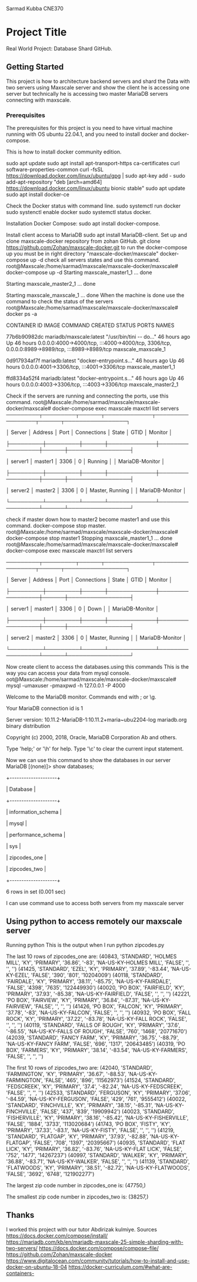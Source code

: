 

Sarmad Kubba
CNE370
# Project Title
Real World Project: Database Shard GitHub.
## Getting Started
This project is how to architecture backend servers and shard the Data with two servers using Maxscale server and show the client he is accessing one server but technically he is accessing two master MariaDB servers connecting with maxscale.

### Prerequisites
The prerequisites for this project is you need to have virtual machine running with OS ubuntu 22.04.1, and you need to install docker and docker-compose.

This is how to install docker community edition.

sudo apt update
sudo apt install apt-transport-https ca-certificates curl software-properties-common
curl -fsSL https://download.docker.com/linux/ubuntu/gpg | sudo apt-key add -
sudo add-apt-repository "deb [arch=amd64] https://download.docker.com/linux/ubuntu bionic stable"
sudo apt update
sudo apt install docker-ce

Check the Docker status with command line.
sudo systemctl run docker
sudo systenctl enable docker
sudo systemctl status docker.

Installation Docker Compose:
sudo apt install docker-compose.

Install client access to MariaDB 
sudo apt install MariaDB-client.
Set up and clone maxscale-docker repository from zohan GitHub.
git clone https://github.com/Zohan/maxscale-docker.git
to run the docker-compose up you must be in right directory "maxscale-docker/maxscale"
docker-compose up -d
check all servers states and use this command.
root@Maxscale:/home/sarmad/maxscale/maxscale-docker/maxscale# docker-compose up -d
Starting maxscale_master1_1 ... done

Starting maxscale_master2_1 ... done

Starting maxscale_maxscale_1 ... done
When the machine is done use the command to check the status of the servers 
root@Maxscale:/home/sarmad/maxscale/maxscale-docker/maxscale# docker ps -a

CONTAINER ID   IMAGE                     COMMAND                  CREATED        STATUS        PORTS                                                                                            NAMES

77b6b90982dc   mariadb/maxscale:latest   "/usr/bin/tini -- do…"   46 hours ago   Up 46 hours   0.0.0.0:4000->4000/tcp, :::4000->4000/tcp, 3306/tcp, 0.0.0.0:8989->8989/tcp, :::8989->8989/tcp   maxscale_maxscale_1

0d917934af7f   mariadb:latest            "docker-entrypoint.s…"   46 hours ago   Up 46 hours   0.0.0.0:4001->3306/tcp, :::4001->3306/tcp                                                        maxscale_master1_1

ffd8334a52f4   mariadb:latest            "docker-entrypoint.s…"   46 hours ago   Up 46 hours   0.0.0.0:4003->3306/tcp, :::4003->3306/tcp                                                        maxscale_master2_1
 

Check if the servers are running and connecting the ports, use this command.
root@Maxscale:/home/sarmad/maxscale/maxscale-docker/maxscale# docker-compose exec maxscale maxctrl list servers
─────────┬─────────┬──────┬─────────────┬─────────────────┬──────┬─────────────────┐

│ Server  │ Address │ Port │ Connections │ State           │ GTID │ Monitor         │

├─────────┼─────────┼──────┼─────────────┼─────────────────┼──────┼─────────────────┤

│ server1 │ master1 │ 3306 │ 0           │ Running         │      │ MariaDB-Monitor │

├─────────┼─────────┼──────┼─────────────┼─────────────────┼──────┼─────────────────┤

│ server2 │ master2 │ 3306 │ 0           │ Master, Running │      │ MariaDB-Monitor │

└─────────┴─────────┴──────┴─────────────┴─────────────────┴──────┴─────────────────┘


 


check if master down how to master2 become master1 and use this command. 
docker-compose stop master.
 root@Maxscale:/home/sarmad/maxscale/maxscale-docker/maxscale# docker-compose stop master1
Stopping maxscale_master1_1 ... done
root@Maxscale:/home/sarmad/maxscale/maxscale-docker/maxscale# docker-compose exec maxscale maxctrl list servers


─────────┬─────────┬──────┬─────────────┬─────────────────┬──────┬─────────────────┐

│ Server  │ Address │ Port │ Connections │ State           │ GTID │ Monitor         │

├─────────┼─────────┼──────┼─────────────┼─────────────────┼──────┼─────────────────┤

│ server1 │ master1 │ 3306 │ 0           │ Down            │      │ MariaDB-Monitor │

├─────────┼─────────┼──────┼─────────────┼─────────────────┼──────┼─────────────────┤

│ server2 │ master2 │ 3306 │ 0           │ Master, Running │      │ MariaDB-Monitor │

└─────────┴─────────┴──────┴─────────────┴─────────────────┴──────┴─────────────────┘

 

Now create client to access the databases.using this commands
This is the way you can access your data from mysql console.
oot@Maxscale:/home/sarmad/maxscale/maxscale-docker/maxscale# mysql -umaxuser -pmaxpwd -h 127.0.0.1 -P 4000

Welcome to the MariaDB monitor.  Commands end with ; or \g.

Your MariaDB connection id is 1

Server version: 10.11.2-MariaDB-1:10.11.2+maria~ubu2204-log mariadb.org binary distribution

Copyright (c) 2000, 2018, Oracle, MariaDB Corporation Ab and others.

Type 'help;' or '\h' for help. Type '\c' to clear the current input statement.




 

Now we can use this command to show the databases in our server
MariaDB [(none)]> show databases;

+--------------------+

| Database           |

+--------------------+

| information_schema |

| mysql              |

| performance_schema |

| sys                |

| zipcodes_one       |

| zipcodes_two       |

+--------------------+

6 rows in set (0.001 sec)


 
I can use command use to access both servers from my maxscale server
 

## Using python to access remotely our maxscale server 

Running python
This is the output when I run python zipcodes.py


The last 10 rows of zipcodes_one are:
(40843, 'STANDARD', 'HOLMES MILL', 'KY', 'PRIMARY', '36.86', '-83', 'NA-US-KY-HOLMES MILL', 'FALSE', '', '', '')
(41425, 'STANDARD', 'EZEL', 'KY', 'PRIMARY', '37.89', '-83.44', 'NA-US-KY-EZEL', 'FALSE', '390', '801', '10204009')
(40118, 'STANDARD', 'FAIRDALE', 'KY', 'PRIMARY', '38.11', '-85.75', 'NA-US-KY-FAIRDALE', 'FALSE', '4398', '7635', '122449930')
(40020, 'PO BOX', 'FAIRFIELD', 'KY', 'PRIMARY', '37.93', '-85.38', 'NA-US-KY-FAIRFIELD', 'FALSE', '', '', '')
(42221, 'PO BOX', 'FAIRVIEW', 'KY', 'PRIMARY', '36.84', '-87.31', 'NA-US-KY-FAIRVIEW', 'FALSE', '', '', '')
(41426, 'PO BOX', 'FALCON', 'KY', 'PRIMARY', '37.78', '-83', 'NA-US-KY-FALCON', 'FALSE', '', '', '')
(40932, 'PO BOX', 'FALL ROCK', 'KY', 'PRIMARY', '37.22', '-83.78', 'NA-US-KY-FALL ROCK', 'FALSE', '', '', '')
(40119, 'STANDARD', 'FALLS OF ROUGH', 'KY', 'PRIMARY', '37.6', '-86.55', 'NA-US-KY-FALLS OF ROUGH', 'FALSE', '760', '1468', '20771670')
(42039, 'STANDARD', 'FANCY FARM', 'KY', 'PRIMARY', '36.75', '-88.79', 'NA-US-KY-FANCY FARM', 'FALSE', '696', '1317', '20643485')
(40319, 'PO BOX', 'FARMERS', 'KY', 'PRIMARY', '38.14', '-83.54', 'NA-US-KY-FARMERS', 'FALSE', '', '', '')

 

The first 10 rows of zipcodes_two are:
(42040, 'STANDARD', 'FARMINGTON', 'KY', 'PRIMARY', '36.67', '-88.53', 'NA-US-KY-FARMINGTON', 'FALSE', '465', '896', '11562973')
(41524, 'STANDARD', 'FEDSCREEK', 'KY', 'PRIMARY', '37.4', '-82.24', 'NA-US-KY-FEDSCREEK', 'FALSE', '', '', '')
(42533, 'STANDARD', 'FERGUSON', 'KY', 'PRIMARY', '37.06', '-84.59', 'NA-US-KY-FERGUSON', 'FALSE', '429', '761', '9555412')
(40022, 'STANDARD', 'FINCHVILLE', 'KY', 'PRIMARY', '38.15', '-85.31', 'NA-US-KY-FINCHVILLE', 'FALSE', '437', '839', '19909942')
(40023, 'STANDARD', 'FISHERVILLE', 'KY', 'PRIMARY', '38.16', '-85.42', 'NA-US-KY-FISHERVILLE', 'FALSE', '1884', '3733', '113020684')
(41743, 'PO BOX', 'FISTY', 'KY', 'PRIMARY', '37.33', '-83.1', 'NA-US-KY-FISTY', 'FALSE', '', '', '')
(41219, 'STANDARD', 'FLATGAP', 'KY', 'PRIMARY', '37.93', '-82.88', 'NA-US-KY-FLATGAP', 'FALSE', '708', '1397', '20395667')
(40935, 'STANDARD', 'FLAT LICK', 'KY', 'PRIMARY', '36.82', '-83.76', 'NA-US-KY-FLAT LICK', 'FALSE', '752', '1477', '14267237')
(40997, 'STANDARD', 'WALKER', 'KY', 'PRIMARY', '36.88', '-83.71', 'NA-US-KY-WALKER', 'FALSE', '', '', '')
(41139, 'STANDARD', 'FLATWOODS', 'KY', 'PRIMARY', '38.51', '-82.72', 'NA-US-KY-FLATWOODS', 'FALSE', '3692', '6748', '121902277')

 
The largest zip code number in zipcodes_one is:
(47750,)
 
The smallest zip code number in zipcodes_two is:
(38257,)
 
## Thanks
 I worked this project with our tutor Abdirizak kulmiye.
Sources
https://docs.docker.com/compose/install/
https://mariadb.com/kb/en/mariadb-maxscale-25-simple-sharding-with-two-servers/
https://docs.docker.com/compose/compose-file/
https://github.com/Zohan/maxscale-docker
https://www.digitalocean.com/community/tutorials/how-to-install-and-use-docker-on-ubuntu-18-04
https://docker-curriculum.com/#what-are-containers-


 


